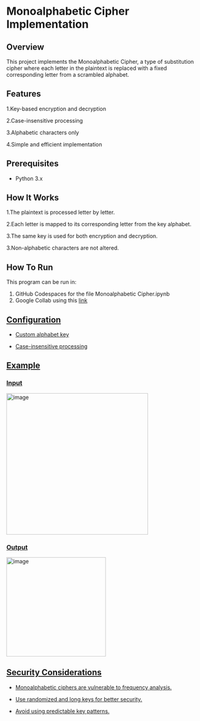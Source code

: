 # Monoalphabetic Cipher Implementation

## Overview

This project implements the Monoalphabetic Cipher, a type of substitution cipher where each letter in the plaintext is replaced with a fixed corresponding letter from a scrambled alphabet.

## Features

1.Key-based encryption and decryption

2.Case-insensitive processing

3.Alphabetic characters only

4.Simple and efficient implementation

## Prerequisites

- Python 3.x

## How It Works

1.The plaintext is processed letter by letter.

2.Each letter is mapped to its corresponding letter from the key alphabet.

3.The same key is used for both encryption and decryption.

3.Non-alphabetic characters are not altered.

## How To Run

This program can be run in:
1. GitHub Codespaces for the file Monoalphabetic Cipher.ipynb
2. Google Collab using this <a href="https://colab.research.google.com/drive/1hU3FuHzzxfrnPt8FlTaNVHy5o9KDj35q"> link

## Configuration

- Custom alphabet key

- Case-insensitive processing

## Example

### Input
<img width="369" alt="image" src="https://github.com/user-attachments/assets/e1b5da2a-3b20-44f3-b018-e46d7cc720c0" />

### Output
<img width="259" alt="image" src="https://github.com/user-attachments/assets/5922d3f5-96d5-4c90-8201-7719bebc8717" />


## Security Considerations

- Monoalphabetic ciphers are vulnerable to frequency analysis.

- Use randomized and long keys for better security.

- Avoid using predictable key patterns.

